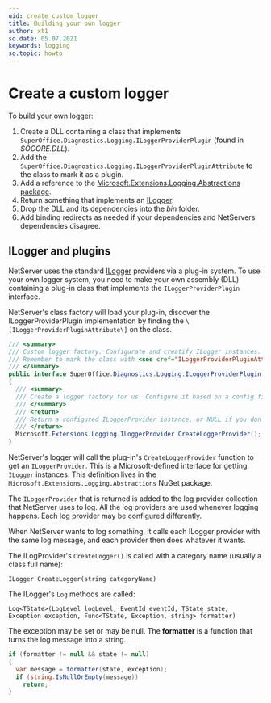 ```yaml
---
uid: create_custom_logger
title: Building your own logger
author: xt1
so.date: 05.07.2021
keywords: logging
so.topic: howto
---
```


# Create a custom logger

To build your own logger:

1. Create a DLL containing a class that implements `SuperOffice.Diagnostics.Logging.ILoggerProviderPlugin` (found in *SOCORE.DLL*).
2. Add the `SuperOffice.Diagnostics.Logging.ILoggerProviderPluginAttribute` to the class to mark it as a plugin.
3. Add a reference to the [Microsoft.Extensions.Logging.Abstractions package][0].
4. Return something that implements an [ILogger][1].
5. Drop the DLL and its dependencies into the *bin* folder.
6. Add binding redirects as needed if your dependencies and NetServers dependencies disagree.

## ILogger and plugins

NetServer uses the standard [ILogger][1] providers via a plug-in system. To use your own logger system, you need to make your own assembly (DLL) containing a plug-in class that implements the `ILoggerProviderPlugin` interface.

NetServer's class factory will load your plug-in, discover the ILoggerProviderPlugin implementation by finding the `\[ILoggerProviderPluginAttribute\]` on the class.

```cs
/// <summary>
/// Custom logger factory. Configurate and creatify ILogger instances.
/// Remember to mark the class with <see cref="ILoggerProviderPluginAttribute"/>.
/// </summary>
public interface SuperOffice.Diagnostics.Logging.ILoggerProviderPlugin : IPlugin
{
  /// <summary>
  /// Create a logger factory for us. Configure it based on a config file or ConfigFile settings.
  /// </summary>
  /// <return>
  /// Return a configured ILoggerProvider instance, or NULL if you don't feel like logging today.
  /// </return>
  Microsoft.Extensions.Logging.ILoggerProvider CreateLoggerProvider();
}
```

NetServer's logger will call the plug-in's `CreateLoggerProvider` function to get an `ILoggerProvider`. This is a Microsoft-defined interface for getting `ILogger` instances. This definition lives in the `Microsoft.Extensions.Logging.Abstractions` NuGet package.

The `ILoggerProvider` that is returned is added to the log provider collection that NetServer uses to log. All the log providers are used whenever logging happens. Each log provider may be configured differently.

When NetServer wants to log something, it calls each ILogger provider with the same log message, and each provider then does whatever it wants.

The ILogProvider's `CreateLogger()` is called with a category name (usually a class full name):

`ILogger CreateLogger(string categoryName)`

The ILogger's `Log` methods are called:

`Log<TState>(LogLevel logLevel, EventId eventId, TState state, Exception exception, Func<TState, Exception, string> formatter)`

The exception may be set or may be null. The **formatter** is a function that turns the log message into a string.

```csharp
if (formatter != null && state != null)
{
  var message = formatter(state, exception);
  if (string.IsNullOrEmpty(message))
    return;
}
```

<!-- Referenced links-->
[0]: https://www.nuget.org/packages/Microsoft.Extensions.Logging.Abstractions/
[1]: https://docs.microsoft.com/en-us/dotnet/api/microsoft.extensions.logging.ilogger
